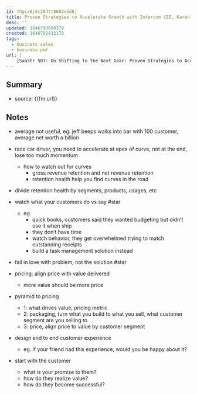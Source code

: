 ```yaml
---
id: thgcx6j4c284tt8683x5d8j
title: Proven Strategies to Accelerate Growth with Intercom CEO, Karen Peacock
desc: ''
updated: 1646793098379
created: 1646792832170
tags:
  - business.sales
  - business.pmf
url: |
    [SaaStr 507: On Shifting to the Next Gear: Proven Strategies to Accelerate Growth with Intercom CEO, Karen Peacock](https://overcast.fm/+OOu8CcI4Q)
---
```


## Summary
- source: {{fm.url}}

## Notes

- average not useful, eg. jeff beeps walks into bar with 100 customer, average net worth a billion 

- race car driver, you need to accelerate at apex of curve, not at the end, lose too much momentum
    - how to watch out for curves
        - gross revenue retention and net revenue retention
        - retention health help you find curves in the road
- divide retention health by segments, products, usages, etc

- watch what your customers do vs say #star
    - eg. 
        - quick books, customers said they wanted budgeting but didn’t use it when ship
        - they don’t have time
        - watch behavior, they get overwhelmed trying to match outstanding receipts
        - build a task management solution instead
- fall in love with problem, not the solution #star

- pricing: align price with value delivered
    - more value should be more price

- pyramid to pricing
    - 1: what drives value, pricing metric 
    - 2: packaging, turn what you build to what you sell, what customer segment are you selling to
    - 3: price, align price to value by customer segment 


- design end to end customer experience
    - eg. if your friend had this experience, would you be happy about it?

- start with the customer
    - what is your promise to them?
    - how do they realize value?
    - how do they become successful?

